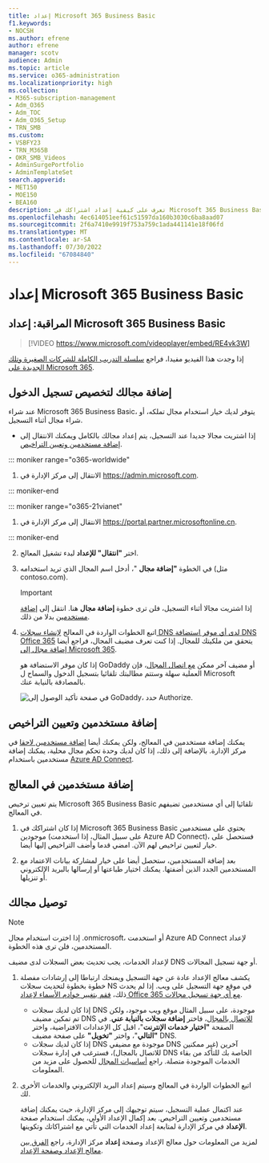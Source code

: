 ```yaml
---
title: إعداد Microsoft 365 Business Basic
f1.keywords:
- NOCSH
ms.author: efrene
author: efrene
manager: scotv
audience: Admin
ms.topic: article
ms.service: o365-administration
ms.localizationpriority: high
ms.collection:
- M365-subscription-management
- Adm_O365
- Adm_TOC
- Adm_O365_Setup
- TRN_SMB
ms.custom:
- VSBFY23
- TRN_M365B
- OKR_SMB_Videos
- AdminSurgePortfolio
- AdminTemplateSet
search.appverid:
- MET150
- MOE150
- BEA160
description: تعرف على كيفية إعداد اشتراكك في Microsoft 365 Business Basic.
ms.openlocfilehash: 4ec614051eef61c51597da160b3030c6ba8aad07
ms.sourcegitcommit: 2f6a7410e9919f753a759c1ada441141e18f06fd
ms.translationtype: MT
ms.contentlocale: ar-SA
ms.lasthandoff: 07/30/2022
ms.locfileid: "67084840"
---
```

# <a name="set-up-microsoft-365-business-basic"></a>إعداد Microsoft 365 Business Basic

## <a name="watch-set-up-microsoft-365-business-basic"></a>المراقبة: إعداد Microsoft 365 Business Basic

> [!VIDEO https://www.microsoft.com/videoplayer/embed/RE4vk3W]

إذا وجدت هذا الفيديو مفيدا، فراجع [سلسلة التدريب الكاملة للشركات الصغيرة وتلك الجديدة على Microsoft 365](../../business-video/index.yml).

## <a name="add-your-domain-to-personalize-sign-in"></a>إضافة مجالك لتخصيص تسجيل الدخول

عند شراء Microsoft 365 Business Basic، يتوفر لديك خيار استخدام مجال تملكه، أو شراء مجال أثناء التسجيل.

- إذا اشتريت مجالا جديدا عند التسجيل، يتم إعداد مجالك بالكامل ويمكنك الانتقال إلى [إضافة مستخدمين وتعيين التراخيص](#add-users-and-assign-licenses).

 ::: moniker range="o365-worldwide"

1. الانتقال إلى مركز الإدارة في <a href="https://go.microsoft.com/fwlink/p/?linkid=2024339" target="_blank">https://admin.microsoft.com</a>.

::: moniker-end

::: moniker range="o365-21vianet"

1. الانتقال إلى مركز الإدارة في <a href="https://go.microsoft.com/fwlink/p/?linkid=850627" target="_blank">https://portal.partner.microsoftonline.cn</a>.

::: moniker-end 

2. اختر **"انتقال" للإعداد** لبدء تشغيل المعالج.
    
3. في الخطوة **"إضافة مجال** "، أدخل اسم المجال الذي تريد استخدامه (مثل contoso.com).

    > [!IMPORTANT]
    > إذا اشتريت مجالا أثناء التسجيل، فلن ترى خطوة **إضافة مجال** هنا. انتقل إلى [إضافة مستخدمين](#add-users-and-assign-licenses) بدلا من ذلك.

    
4. اتبع الخطوات الواردة في المعالج [لإنشاء سجلات DNS لدى أي موفر استضافة DNS Office 365](/office365/admin/get-help-with-domains/create-dns-records-at-any-dns-hosting-provider) يتحقق من ملكيتك للمجال. إذا كنت تعرف مضيف المجال، فراجع أيضا [إضافة مجال إلى Microsoft 365](/microsoft-365/admin/setup/add-domain).

    إذا كان موفر الاستضافة هو GoDaddy أو مضيف آخر ممكن [مع اتصال المجال](/office365/admin/get-help-with-domains/domain-connect)، فإن العملية سهلة وستتم مطالبتك تلقائيا بتسجيل الدخول والسماح ل Microsoft بالمصادقة بالنيابة عنك.

    ![في صفحة تأكيد الوصول إلى GoDaddy، حدد Authorize.](../../media/godaddyauth.png)

## <a name="add-users-and-assign-licenses"></a>إضافة مستخدمين وتعيين التراخيص

يمكنك إضافة مستخدمين في المعالج، ولكن يمكنك أيضا [إضافة مستخدمين لاحقا](../add-users/add-users.md) في مركز الإدارة. بالإضافة إلى ذلك، إذا كان لديك وحدة تحكم مجال محلية، يمكنك إضافة مستخدمين باستخدام [Azure AD Connect](/azure/active-directory/hybrid/how-to-connect-install-express).

## <a name="add-users-in-the-wizard"></a>إضافة مستخدمين في المعالج

يتم تعيين ترخيص Microsoft 365 Business Basic تلقائيا إلى أي مستخدمين تضيفهم في المعالج.

1. إذا كان اشتراكك في Microsoft 365 Business Basic يحتوي على مستخدمين موجودين (على سبيل المثال، إذا استخدمت Azure AD Connect)، فستحصل على خيار لتعيين تراخيص لهم الآن. امضي قدما وأضف التراخيص إليها أيضا.

2. بعد إضافة المستخدمين، ستحصل أيضا على خيار لمشاركة بيانات الاعتماد مع المستخدمين الجدد الذين أضفتها. يمكنك اختيار طباعتها أو إرسالها بالبريد الإلكتروني أو تنزيلها.

## <a name="connect-your-domain"></a>توصيل مجالك

> [!NOTE]
> إذا اخترت استخدام مجال .onmicrosoft، أو استخدمت Azure AD Connect لإعداد المستخدمين، فلن ترى هذه الخطوة.
  
لإعداد الخدمات، يجب تحديث بعض السجلات لدى مضيف DNS أو جهة تسجيل المجالات.
  
1. يكشف معالج الإعداد عادة عن جهة التسجيل ويمنحك ارتباطا إلى إرشادات مفصلة خطوة بخطوة لتحديث سجلات NS في موقع جهة التسجيل على ويب. إذا لم يحدث ذلك، [فقم بتغيير خوادم الأسماء لإعداد Office 365 مع أي جهة تسجيل مجالات](../get-help-with-domains/change-nameservers-at-any-domain-registrar.md). 

    - إذا كان لديك سجلات DNS موجودة، على سبيل المثال موقع ويب موجود، ولكن تم تمكين مضيف DNS [للاتصال بالمجال](/office365/admin/get-help-with-domains/domain-connect)، فاختر **إضافة سجلات بالنيابة عني**. في الصفحة **"اختيار خدمات الإنترنت**"، اقبل كل الإعدادات الافتراضية، واختر **"التالي**"، واختر **"تخويل"** على صفحة مضيف DNS.
    - إذا كان لديك سجلات DNS موجودة مع مضيفي DNS آخرين (غير ممكنين للاتصال بالمجال)، فسترغب في إدارة سجلات DNS الخاصة بك للتأكد من بقاء الخدمات الموجودة متصلة. راجع [أساسيات المجال](/office365/admin/get-help-with-domains/dns-basics) للحصول على مزيد من المعلومات.

2. اتبع الخطوات الواردة في المعالج وسيتم إعداد البريد الإلكتروني والخدمات الأخرى لك.

    عند اكتمال عملية التسجيل، سيتم توجيهك إلى مركز الإدارة، حيث يمكنك إضافة مستخدمين وتعيين التراخيص. بعد إكمال الإعداد الأولي، يمكنك استخدام صفحة **الإعداد** في مركز الإدارة لمتابعة إعداد الخدمات التي تأتي مع اشتراكاتك وتكوينها.

    لمزيد من المعلومات حول معالج الإعداد وصفحة **إعداد** مركز الإدارة، راجع [الفرق بين معالج الإعداد وصفحة الإعداد](o365-setup-wizard-and-setup-page.md).